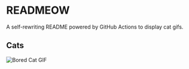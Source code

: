 # READMEOW

A self-rewriting README powered by GitHub Actions to display cat gifs.

## Cats

![Bored Cat GIF](https://media2.giphy.com/media/mlvseq9yvZhba/200.gif?cid=9acd02dabniyva8bqzp1872ybe5qnv1bmrpv52yvjsd32djj&ep=v1_gifs_search&rid=200.gif&ct=g)
